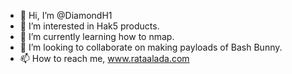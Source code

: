 - 👋 Hi, I’m @DiamondH1
- 👀 I’m interested in Hak5 products.
- 🌱 I’m currently learning how to nmap.
- 💞️ I’m looking to collaborate on making payloads of Bash Bunny.
- 📫 How to reach me, www.rataalada.com

<!---
DiamondH1/DiamondH1 is a ✨ special ✨ repository because its `README.md` (this file) appears on your GitHub profile.
You can click the Preview link to take a look at your changes.
--->
